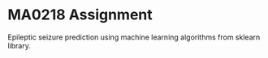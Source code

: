 # MA0218 Assignment
Epileptic seizure prediction using machine learning algorithms from sklearn library.
